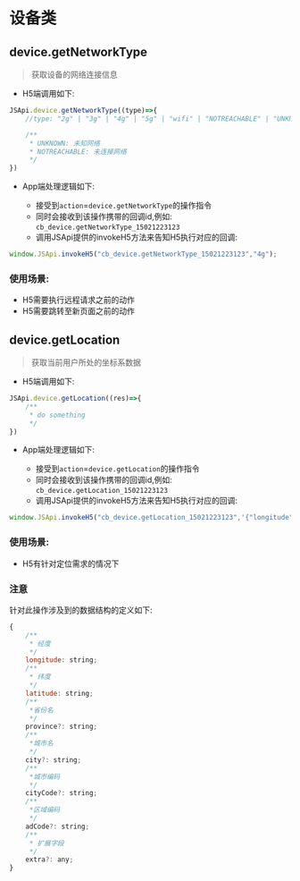 # 设备类

## device.getNetworkType

> 获取设备的网络连接信息

* H5端调用如下:

```js
JSApi.device.getNetworkType((type)=>{
	//type: "2g" | "3g" | "4g" | "5g" | "wifi" | "NOTREACHABLE" | "UNKNOWN";

	/**
	 * UNKNOWN: 未知网络
	 * NOTREACHABLE: 未连接网络
	 */
})

```

* App端处理逻辑如下:

	* 接受到`action`=`device.getNetworkType`的操作指令
	* 同时会接收到该操作携带的回调id,例如: `cb_device.getNetworkType_15021223123`
	* 调用JSApi提供的invokeH5方法来告知H5执行对应的回调:

```js
window.JSApi.invokeH5("cb_device.getNetworkType_15021223123","4g");
```

### 使用场景:

- H5需要执行远程请求之前的动作
- H5需要跳转至新页面之前的动作

## device.getLocation

> 获取当前用户所处的坐标系数据

* H5端调用如下:

```js
JSApi.device.getLocation((res)=>{
	/**
	 * do something
	 */
})

```

* App端处理逻辑如下:
	
	* 接受到`action`=`device.getLocation`的操作指令
	* 同时会接收到该操作携带的回调id,例如: `cb_device.getLocation_15021223123`
	* 调用JSApi提供的invokeH5方法来告知H5执行对应的回调:

```js
window.JSApi.invokeH5("cb_device.getLocation_15021223123",'{"longitude":"10.111","latitude":"10.344"}');
```

### 使用场景:

- H5有针对定位需求的情况下

### 注意

针对此操作涉及到的数据结构的定义如下:

```js
{
	/**
	 * 经度
	 */
	longitude: string;
	/**
	 * 纬度
	 */
	latitude: string;
	/**
	 *省份名
	 */
	province?: string;
	/**
	 *城市名
	 */
	city?: string;
	/**
	 *城市编码
	 */
	cityCode?: string;
	/**
	 *区域编码
	 */
	adCode?: string;
	/**
	 * 扩展字段
	 */
	extra?: any;
}
```